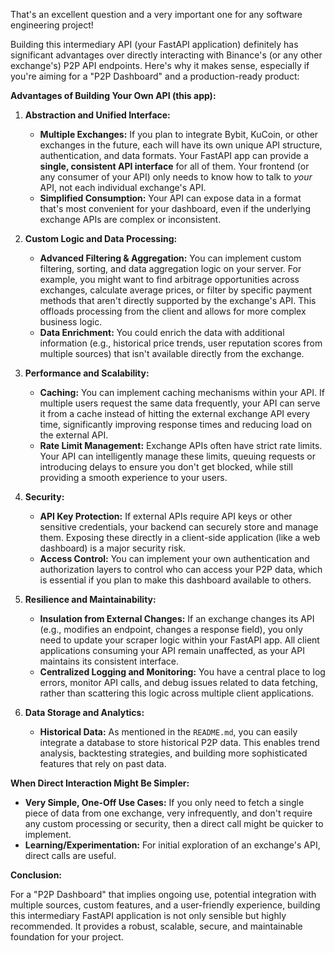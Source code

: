 That's an excellent question and a very important one for any software engineering project!

Building this intermediary API (your FastAPI application) definitely has significant advantages over directly interacting with Binance's (or any other exchange's) P2P API endpoints. Here's why it makes sense, especially if you're aiming for a "P2P Dashboard" and a production-ready product:

**Advantages of Building Your Own API (this app):**

1.  **Abstraction and Unified Interface:**
    *   **Multiple Exchanges:** If you plan to integrate Bybit, KuCoin, or other exchanges in the future, each will have its own unique API structure, authentication, and data formats. Your FastAPI app can provide a **single, consistent API interface** for all of them. Your frontend (or any consumer of your API) only needs to know how to talk to *your* API, not each individual exchange's API.
    *   **Simplified Consumption:** Your API can expose data in a format that's most convenient for your dashboard, even if the underlying exchange APIs are complex or inconsistent.

2.  **Custom Logic and Data Processing:**
    *   **Advanced Filtering & Aggregation:** You can implement custom filtering, sorting, and data aggregation logic on your server. For example, you might want to find arbitrage opportunities across exchanges, calculate average prices, or filter by specific payment methods that aren't directly supported by the exchange's API. This offloads processing from the client and allows for more complex business logic.
    *   **Data Enrichment:** You could enrich the data with additional information (e.g., historical price trends, user reputation scores from multiple sources) that isn't available directly from the exchange.

3.  **Performance and Scalability:**
    *   **Caching:** You can implement caching mechanisms within your API. If multiple users request the same data frequently, your API can serve it from a cache instead of hitting the external exchange API every time, significantly improving response times and reducing load on the external API.
    *   **Rate Limit Management:** Exchange APIs often have strict rate limits. Your API can intelligently manage these limits, queuing requests or introducing delays to ensure you don't get blocked, while still providing a smooth experience to your users.

4.  **Security:**
    *   **API Key Protection:** If external APIs require API keys or other sensitive credentials, your backend can securely store and manage them. Exposing these directly in a client-side application (like a web dashboard) is a major security risk.
    *   **Access Control:** You can implement your own authentication and authorization layers to control who can access your P2P data, which is essential if you plan to make this dashboard available to others.

5.  **Resilience and Maintainability:**
    *   **Insulation from External Changes:** If an exchange changes its API (e.g., modifies an endpoint, changes a response field), you only need to update your scraper logic within your FastAPI app. All client applications consuming your API remain unaffected, as your API maintains its consistent interface.
    *   **Centralized Logging and Monitoring:** You have a central place to log errors, monitor API calls, and debug issues related to data fetching, rather than scattering this logic across multiple client applications.

6.  **Data Storage and Analytics:**
    *   **Historical Data:** As mentioned in the `README.md`, you can easily integrate a database to store historical P2P data. This enables trend analysis, backtesting strategies, and building more sophisticated features that rely on past data.

**When Direct Interaction Might Be Simpler:**

*   **Very Simple, One-Off Use Cases:** If you only need to fetch a single piece of data from one exchange, very infrequently, and don't require any custom processing or security, then a direct call might be quicker to implement.
*   **Learning/Experimentation:** For initial exploration of an exchange's API, direct calls are useful.

**Conclusion:**

For a "P2P Dashboard" that implies ongoing use, potential integration with multiple sources, custom features, and a user-friendly experience, building this intermediary FastAPI application is not only sensible but highly recommended. It provides a robust, scalable, secure, and maintainable foundation for your project.